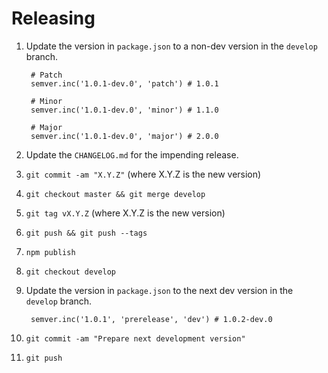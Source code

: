 # Releasing

1. Update the version in `package.json` to a non-dev version in the `develop`
   branch.

        # Patch
        semver.inc('1.0.1-dev.0', 'patch') # 1.0.1

        # Minor
        semver.inc('1.0.1-dev.0', 'minor') # 1.1.0

        # Major
        semver.inc('1.0.1-dev.0', 'major') # 2.0.0

2. Update the `CHANGELOG.md` for the impending release.
3. `git commit -am "X.Y.Z"` (where X.Y.Z is the new version)
4. `git checkout master && git merge develop`
5. `git tag vX.Y.Z` (where X.Y.Z is the new version)
6. `git push && git push --tags`
7. `npm publish`
8. `git checkout develop`
9. Update the version in `package.json` to the next dev version in the
   `develop` branch.

        semver.inc('1.0.1', 'prerelease', 'dev') # 1.0.2-dev.0

10. `git commit -am "Prepare next development version"`
11. `git push`
